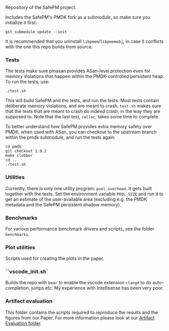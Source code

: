 Repository of the SafePM project.

Includes the SafePM's PMDK fork as a submodule, so make sure you initialize it first:  
```
git submodule update --init
```

It is recommended that you uninstall `libpmem`/`libpmemobj`, in case it conflicts with the one this repo builds from source.

### Tests

The tests make sure pmasan provides ASan-level protection even for memory violations that happen within the PMDK-controlled persistent heap. To run the tests, use:  
```
./test.sh
```

This will build SafePM and the tests, and run the tests. Most tests contain deliberate memory violations, and are meant to crash. `test.sh` makes sure that the tests that are meant to crash do indeed crash, in the way they are supposed to. Note that the last test, `zalloc`, takes some time to complete.

To better understand how SafePM provides extra memory safety over PMDK, when used with ASan, you can checkout to the upstream branch within the pmdk submodule, and run the tests again:  
```
cd pmdk
git checkout 1.9.2
make clobber
cd ..
./test.sh
```

### Utilities

Currently, there is only one utility program: `pool_overhead`. It gets built together with the tests. Set the environment variable `POOL_SIZE` and run it to get an estimate of the user-available area (excluding e.g. the PMDK metadata and the SafePM persistent shadow memory).

### Benchmarks

For various performance benchmark drivers and scripts, see the folder `benchmarks`.

### Plot utilities

Scripts used for creating the plots in the paper.

### ``vscode_init.sh`

Builds the repo with `bear` to enable the vscode extension `clangd` to do auto-completion, jumps etc. My experience with Intellisense has been very poor.

### Artifact evaluation

This folder contains the scripts required to reproduce the results and the figures from our Paper.
For more information please look at our [Artifact Evaluation folder](https://github.com/mstniy/safepm/tree/master/artifact_evaluation).